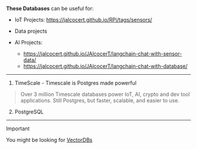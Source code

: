 **These Databases** can be useful for:

* IoT Projects: <https://jalcocert.github.io/RPi/tags/sensors/>

* Data projects 

* AI Projects: 
    * <https://jalcocert.github.io/JAlcocerT/langchain-chat-with-sensor-data/>
    * <https://jalcocert.github.io/JAlcocerT/langchain-chat-with-database/>

---

1. TimeScale - Timescale is Postgres made powerful

> Over 3 million Timescale databases power IoT, AI, crypto and dev tool applications. Still Postgres, but faster, scalable, and easier to use.

2. PostgreSQL 

---

> [!IMPORTANT]
> You might be looking for [VectorDBs](https://github.com/JAlcocerT/Docker/tree/main/AI_Gen/Z_VectorDBs)